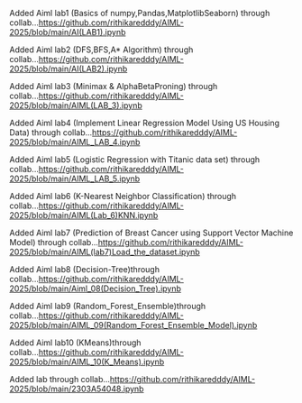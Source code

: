 Added Aiml lab1 (Basics of numpy,Pandas,MatplotlibSeaborn) through collab...https://github.com/rithikaredddy/AIML-2025/blob/main/AI(LAB1).ipynb  

Added Aiml lab2 (DFS,BFS,A* Algorithm) through collab...https://github.com/rithikaredddy/AIML-2025/blob/main/AI(LAB2).ipynb

Added Aiml lab3 (Minimax & AlphaBetaProning) through collab...https://github.com/rithikaredddy/AIML-2025/blob/main/AIML(LAB_3).ipynb

Added Aiml lab4 (Implement Linear Regression Model Using US Housing Data) through collab...https://github.com/rithikaredddy/AIML-2025/blob/main/AIML_LAB_4.ipynb

Added Aiml lab5 (Logistic Regression with Titanic data set) through collab...https://github.com/rithikaredddy/AIML-2025/blob/main/AIML_LAB_5.ipynb

Added Aiml lab6 (K-Nearest Neighbor Classification) through collab...https://github.com/rithikaredddy/AIML-2025/blob/main/AIML(Lab_6)KNN.ipynb

Added Aiml lab7 (Prediction of Breast Cancer using Support Vector Machine Model) through collab...https://github.com/rithikaredddy/AIML-2025/blob/main/AIML(lab7)Load_the_dataset.ipynb

Added Aiml lab8 (Decision-Tree)through collab...https://github.com/rithikaredddy/AIML-2025/blob/main/Aiml_08(Decision_Tree).ipynb

Added Aiml lab9 (Random_Forest_Ensemble)through collab...https://github.com/rithikaredddy/AIML-2025/blob/main/AIML_09(Random_Forest_Ensemble_Model).ipynb

Added Aiml lab10 (KMeans)through collab...https://github.com/rithikaredddy/AIML-2025/blob/main/AIML_10(K_Means).ipynb

Added lab through collab...https://github.com/rithikaredddy/AIML-2025/blob/main/2303A54048.ipynb
